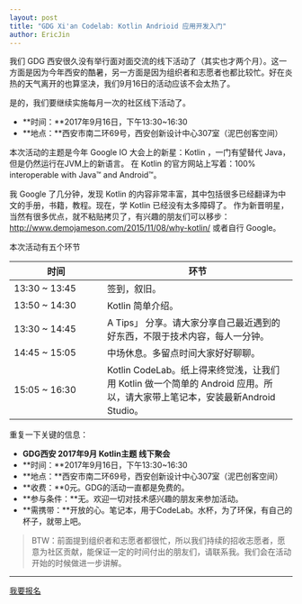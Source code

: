```yaml
---
layout: post
title: "GDG Xi'an Codelab: Kotlin Andrioid 应用开发入门"
author: EricJin
---
```


我们 GDG 西安很久没有举行面对面交流的线下活动了（其实也才两个月）。这一方面是因为今年西安的酷暑，另一方面是因为组织者和志愿者也都比较忙。好在炎热的天气离开的也算坚决，我们9月16日的活动应该不会太热了。

是的，我们要继续实施每月一次的社区线下活动了。

 - **时间：**2017年9月16日，下午13:30~16:30
 - **地点：**西安市南二环69号，西安创新设计中心307室（泥巴创客空间）

本次活动的主题是今年 Google IO 大会上的新星：Kotlin ，一门有望替代 Java，但是仍然运行在JVM上的新语言。
在 Kotlin 的官方网站上写着：100% interoperable with Java™ and Android™。

我 Google 了几分钟，发现 Kotlin 的内容非常丰富，其中包括很多已经翻译为中文的手册，书籍，教程。现在，学 Kotlin 已经没有太多障碍了。
作为新晋明星，当然有很多优点，就不粘贴拷贝了，有兴趣的朋友们可以移步：<http://www.demojameson.com/2015/11/08/why-kotlin/> 或者自行 Google。

本次活动有五个环节

<table class="striped">
<thead>
  <tr>
    <th>时间</th>
    <th>环节</th>
  </tr>
</thead>
<tbody>
  <tr><td width="150">13:30 ~ 13:45</td><td>签到，叙旧。  </td></tr>
  <tr><td width="150">13:50 ~ 14:30</td><td>Kotlin 简单介绍。   </td></tr>
  <tr><td width="150">13:30 ~ 14:45</td><td>A Tips」 分享。请大家分享自己最近遇到的好东西，不限于技术内容，每人一分钟。 </td></tr>
  <tr><td width="150">14:45 ~ 15:05</td><td>中场休息。多留点时间大家好好聊聊。 </td></tr>
  <tr><td width="150">15:05 ~ 16:30</td><td>Kotlin CodeLab。纸上得来终觉浅，让我们用 Kotlin 做一个简单的 Android 应用。所以，请大家带上笔记本，安装最新Android Studio。 </td></tr>
</tbody>
</table>

重复一下关键的信息：

 - **GDG西安 2017年9月 Kotlin主题 线下聚会**
 - **时间：**2017年9月16日，下午13:30~16:30
 - **地点：**西安市南二环69号，西安创新设计中心307室（泥巴创客空间）
 - **收费：**0元。GDG的活动一直都是免费的。
 - **参与条件：**无。欢迎一切对技术感兴趣的朋友来参加活动。
 - **需携带：**开放的心。笔记本，用于CodeLab。水杯，为了环保，有自己的杯子，就带上吧。
  
> BTW：前面提到组织者和志愿者都很忙，所以我们持续的招收志愿者，愿意为社区贡献，能保证一定的时间付出的朋友们，请联系我。我们会在活动开始的时候做进一步讲解。

----

<div class="text-center">
  <p>
    <a href="https://jinshuju.net/f/b6vbnA" class="btn btn-success">我要报名</a>  
  </p>
</div>

